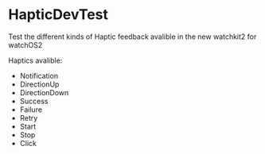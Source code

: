 # HapticDevTest
Test the different kinds of Haptic feedback avalible in the new watchkit2 for watchOS2

Haptics avalible:
- Notification
- DirectionUp
- DirectionDown
- Success
- Failure
- Retry
- Start
- Stop
- Click
